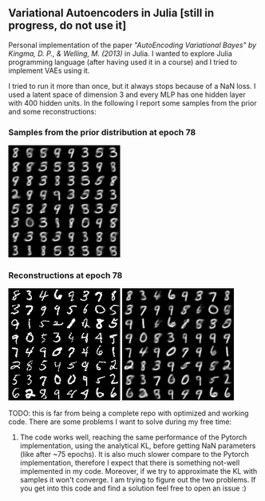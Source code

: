## Variational Autoencoders in Julia [still in progress, do not use it]

Personal implementation of the paper *"AutoEncoding Variational Bayes" by Kingma, D. P., & Welling, M. (2013)* in Julia.
I wanted to explore Julia programming language (after having used it in a course) and I tried to implement VAEs using it.

I tried to run it more than once, but it always stops because of a NaN loss. I used a latent space of dimension 3 and every MLP has one hidden layer with 400 hidden units.
In the following I report some samples from the prior and some reconstructions:

### Samples from the prior distribution at epoch 78
![alt text](readme_imgs/samples_from_random_epoch_78.png "Prior distribution")

### Reconstructions at epoch 78
![alt text](readme_imgs/original_epoch_78.png "Prior distribution")
![alt text](readme_imgs/reconstruction_epoch_78.png "Prior distribution")

TODO: this is far from being a complete repo with optimized and working code. There are some problems I want to solve during my free time:
1. The code works well, reaching the same performance of the Pytorch implementation, using
the analytical KL, before getting NaN parameters (like after ~75 epochs). It is also much slower compare to the Pytorch implementation, therefore I expect that there is something not-well implemented in my code. Moreover, if we try to approximate the KL with samples it won't converge. I am trying to figure out the two problems. If you get into this code and find a solution feel free to open an issue :)
